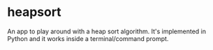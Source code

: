 # heapsort
An app to play around with a heap sort algorithm. It's implemented in Python and it works inside a terminal/command prompt.
